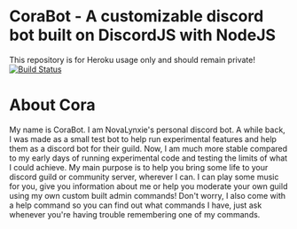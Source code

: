 # CoraBot - A customizable discord bot built on DiscordJS with NodeJS
This repository is for Heroku usage only and should remain private!
[![Build Status](https://travis-ci.com/NovaLynxie/CoraBot_Heroku.svg?token=6a7QJV4Zn4bss9FGZGzF&branch=master)](https://travis-ci.com/NovaLynxie/CoraBot_Heroku)

# About Cora
 My name is CoraBot. I am NovaLynxie's personal discord bot.
 A while back, I was made as a small test bot to help run experimental features and help them as a discord bot for their guild.
 Now, I am much more stable compared to my early days of running experimental code and testing the limits of what I could achieve.
 My main purpose is to help you bring some life to your discord guild or community server, wherever I can.
 I can play some music for you, give you information about me or help you moderate your own guild using my own custom built admin commands!
 Don't worry, I also come with a help command so you can find out what commands I have, just ask whenever you're having trouble remembering one of my commands.
